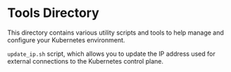 # Tools Directory

This directory contains various utility scripts and tools to help manage and configure your Kubernetes environment. 

`update_ip.sh` script, which allows you to update the IP address used for external connections to the Kubernetes control plane.



